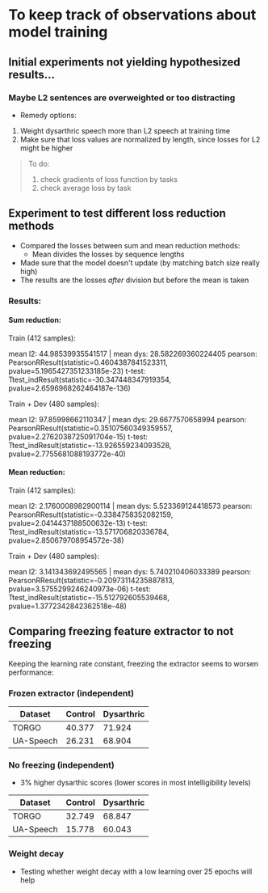 # To keep track of observations about model training

## Initial experiments not yielding hypothesized results...

### Maybe L2 sentences are overweighted or too distracting

- Remedy options:

1. Weight dysarthric speech more than L2 speech at training time
2. Make sure that loss values are normalized by length, since losses for L2 might be higher

> To do: 
> 1. check gradients of loss function by tasks
> 2. check average loss by task

## Experiment to test different loss reduction methods

- Compared the losses between sum and mean reduction methods:
    - Mean divides the losses by sequence lengths
- Made sure that the model doesn't update (by matching batch size really high)
- The results are the losses *after* division but before the mean is taken

### Results:

#### Sum reduction:

Train (412 samples):

mean l2: 44.98539935541517 | mean dys: 28.582269360224405
pearson: PearsonRResult(statistic=0.4604387841523311, pvalue=5.1965427351233185e-23)
t-test: Ttest_indResult(statistic=-30.347448347919354, pvalue=2.6596968262464187e-136)

Train + Dev (480 samples):

mean l2: 97.85998662110347 | mean dys: 29.6677570658994
pearson: PearsonRResult(statistic=0.35107560349359557, pvalue=2.2762038725091704e-15)
t-test: Ttest_indResult(statistic=-13.926559234093528, pvalue=2.7755681088193772e-40)

#### Mean reduction:

Train (412 samples):

mean l2: 2.1760008982900114 | mean dys: 5.523369124418573
pearson: PearsonRResult(statistic=-0.3384758352082159, pvalue=2.0414437188500632e-13)
t-test: Ttest_indResult(statistic=-13.571706820336784, pvalue=2.850679708954572e-38)

Train + Dev (480 samples):

mean l2: 3.141343692495565 | mean dys: 5.740210406033389
pearson: PearsonRResult(statistic=-0.20973114235887813, pvalue=3.5755299246240973e-06)
t-test: Ttest_indResult(statistic=-15.512792605539468, pvalue=1.3772342842362518e-48)

## Comparing freezing feature extractor to not freezing

Keeping the learning rate constant, freezing the extractor seems to worsen performance:

### Frozen extractor (independent)

|Dataset   |Control|Dysarthric|
|----------|-------|----------|
|TORGO     |40.377 |71.924    |
|UA-Speech |26.231 |68.904    |

### No freezing (independent)

- 3% higher dysarthic scores (lower scores in most intelligibility levels)

|Dataset   |Control|Dysarthric|
|----------|-------|----------|
|TORGO     |32.749 |68.847    |
|UA-Speech |15.778 |60.043    |

### Weight decay

- Testing whether weight decay with a low learning over 25 epochs will help